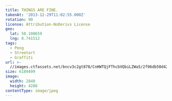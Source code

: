 ```yaml
---
title: THINGS ARE FINE.
takenAt: '2013-12-29T11:02:55.000Z'
rotation: 90
license: Attribution-NoDerivs License
geo:
  lat: 50.100659
  lng: 8.741512
tags:
  - Peng
  - Streetart
  - Graffiti
url: >-
  //images.ctfassets.net/bncv3c2gt878/CnHWTQjFThcbVQbiLZWa5/2f96db50d42818748055d1b2ccb081a9/things-are-fine_11625253525_o
size: 6189499
image:
  width: 2848
  height: 4288
contentType: image/jpeg
---
```


